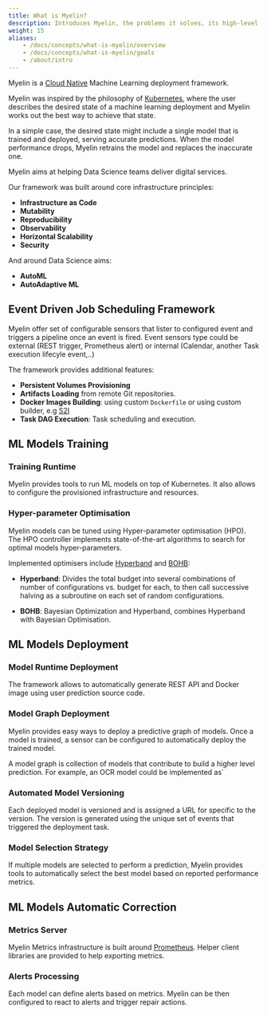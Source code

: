 ```yaml
---
title: What is Myelin?
description: Introduces Myelin, the problems it solves, its high-level architecture and design goals.
weight: 15
aliases:
    - /docs/concepts/what-is-myelin/overview
    - /docs/concepts/what-is-myelin/goals
    - /about/intro
---
```


Myelin is a [Cloud Native](https://www.cncf.io/) Machine Learning deployment framework.

Myelin was inspired by the philosophy of [Kubernetes](https://kubernetes.io), where the user describes the desired state of a machine learning deployment and Myelin works out the best way to achieve that state.

In a simple case, the desired state might include a single model that is 
trained and deployed, serving accurate predictions. When the model performance drops, 
Myelin retrains the model and replaces the inaccurate one.

Myelin aims at helping Data Science teams deliver digital services. 

Our framework was built around core infrastructure principles:

- **Infrastructure as Code** 
- **Mutability** 
- **Reproducibility** 
- **Observability** 
- **Horizontal Scalability** 
- **Security** 


And around Data Science aims:

- **AutoML**
- **AutoAdaptive ML**

## Event Driven Job Scheduling Framework

Myelin offer set of configurable sensors that lister to configured event 
and triggers a pipeline once an event is fired.
Event sensors type could be external (REST trigger, Prometheus alert) or 
internal (Calendar, another Task execution lifecyle event,..)

The framework provides additional features:

- **Persistent Volumes Provisioning** 
- **Artifacts Loading** from remote Git repositories.
- **Docker Images Building**: using custom `Dockerfile` or using custom builder, e.g [S2I](https://github.com/openshift/source-to-image)
- **Task DAG Execution**: Task scheduling and execution.


## ML Models Training

### Training Runtime
Myelin provides tools to run ML models on top of Kubernetes. It also 
allows to configure the provisioned infrastructure and resources. 

### Hyper-parameter Optimisation
Myelin models can be tuned using Hyper-parameter optimisation (HPO). The HPO controller implements state-of-the-art algorithms to search for optimal models hyper-parameters.

Implemented optimisers include [Hyperband](https://arxiv.org/abs/1603.06560) and [BOHB](https://www.automl.org/blog_bohb/):

- **Hyperband**:  Divides the total budget into several combinations of number of configurations vs. budget for each, to then call successive halving as a subroutine on each set of random configurations.

- **BOHB**: Bayesian Optimization and Hyperband, combines Hyperband with Bayesian Optimisation.

## ML Models Deployment
### Model Runtime Deployment
The framework allows to automatically generate REST API and Docker image using user prediction source code.

### Model Graph Deployment
Myelin provides easy ways to deploy a predictive graph of models. Once a model is trained, a sensor can be configured to automatically deploy the trained model.

A model graph is collection of models that contribute to build a higher level prediction. For example, an OCR model could be implemented as` 


### Automated Model Versioning
Each deployed model is versioned and is assigned a URL for specific to the version. The version is generated using the unique set of events that triggered the deployment task.

### Model Selection Strategy
If multiple models are selected to perform a prediction, Myelin provides tools to automatically select the best model based on reported performance metrics.


## ML Models Automatic Correction
### Metrics Server
Myelin Metrics infrastructure is built around [Prometheus](https://prometheus.io). Helper client libraries are provided to help exporting metrics.

### Alerts Processing
Each model can define alerts based on metrics. Myelin can be then configured to react to alerts and trigger repair actions.